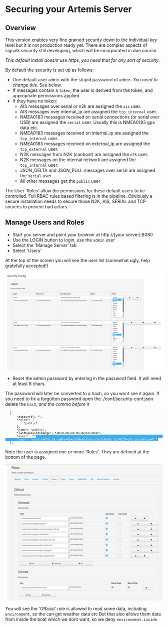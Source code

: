 Securing your Artemis Server
============================

Overview
--------

This version enables very fine grained security down to the individual key level but it is not production ready yet. 
There are complex aspects of signalk security still developing, which will be incorporated in due course.

_This default install doesnt use https, you need that for any sort of security_.

By default the security is set up as follows:

* One default user `admin` with the stupid password of `admin`. _You need to change this_. See below.
* If messages contain a `token`, the user is derived from the token, and appropriate permissions applied.
* If they have no token:
	* AIS messages over serial or n2k are assigned the `ais` user. 
	* AIS messages over internal_ip are assigned the `tcp_internal` user. 
	* NMEA0183 messages received on serial connections (or serial over USB) are assigned the `serial` user. Usually this is NMEA0183 gps data etc.
	* NMEA0183 messages received on internal_ip are assigned the `tcp_internal` user.
	* NMEA0183 messages received on external_ip are assigned the `tcp_external` user.  
	* N2K messages from N2K (canboat) are assigned the `n2k` user.
	* N2K messages on the internal network are assigned the `tcp_internal` user.
	* JSON_DELTA and JSON_FULL messages over serial are assigned the `serial` user. 
	* All other messages get the `public` user

The User 'Roles' allow the permissions for these default users to be controlled.
Full RBAC rules based filtering is in the pipeline. 
Obviously a secure installation needs to secure those N2K, AIS, SERIAL and TCP sources to prevent bad actors.

Manage Users and Roles
----------------------

* Start you server and point your browser at http://[your server]:8080
* Use the LOGIN button to login, use the `admin` user
* Select the 'Manage Server' tab
* Select 'Users'

At the top of the screen you will see the user list (somewhat ugly, help gratefully accepted!)

![](./design/artemisUsers.png?raw=true)

* Reset the admin password by entering in the password field. It will need at least 8 chars. 

The password will later be converted to a hash, so you wont see it again. 
If you need to fix a forgotton password open the ./conf/security-conf.json delete the `hash`, _and the comma before it_
  
![](./design/artemisHash.png?raw=true)

Note the user is assigned one or more 'Roles'. They are defined at the bottom of the page.

![](./design/artemisRoles.png?raw=true)

You will see the 'Official' role is allowed to read some data, including `environment`, so the can get weather data etc
But that also allows them data from inside the boat which we dont want, so we deny `environment.inside`